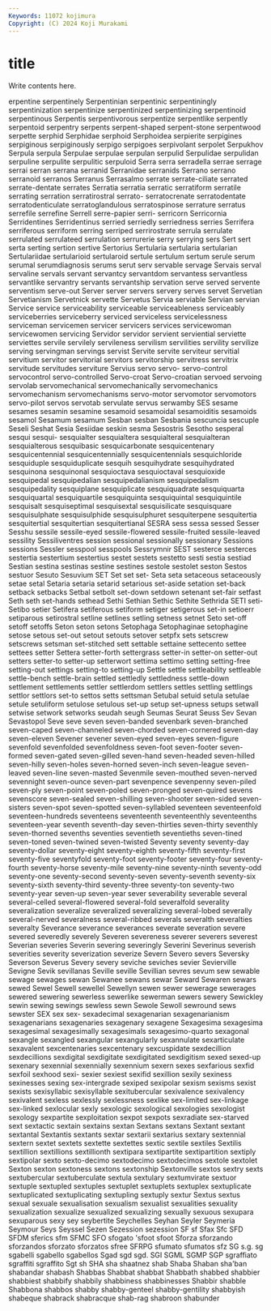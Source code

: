 ```yaml
---
Keywords: 11072 kojimura
Copyright: (C) 2024 Koji Murakami
---
```


# title

Write contents here.



erpentine serpentinely Serpentinian serpentinic serpentiningly serpentinization serpentinize serpentinized serpentinizing
serpentinoid serpentinous Serpentis serpentivorous serpentize serpentlike serpently serpentoid serpentry serpents
serpent-shaped serpent-stone serpentwood serpette serphid Serphidae serphoid Serphoidea serpierite serpigines
serpiginous serpiginously serpigo serpigoes serpivolant serpolet Serpukhov Serpula serpula Serpulae
serpulae serpulan serpulid Serpulidae serpulidan serpuline serpulite serpulitic serpuloid Serra
serra serradella serrae serrage serrai serran serrana serranid Serranidae serranids
Serrano serrano serranoid serranos Serranus Serrasalmo serrate serrate-ciliate serrated serrate-dentate
serrates Serratia serratia serratic serratiform serratile serrating serration serratirostral serrato-
serratocrenate serratodentate serratodenticulate serratoglandulous serratospinose serrature serratus serrefile serrefine Serrell
serre-papier serri- serricorn Serricornia Serridentines Serridentinus serried serriedly serriedness serries
Serrifera serriferous serriform serring serriped serrirostrate serrula serrulate serrulated serrulateed
serrulation serrurerie serry serrying sers Sert sert serta serting sertion
sertive Sertorius Sertularia sertularia sertularian Sertulariidae sertularioid sertularoid sertule sertulum
sertum serule serum serumal serumdiagnosis serums serut serv servable servage
Servais serval servaline servals servant servantcy servantdom servantess servantless servantlike
servantry servants servantship servation serve served servente serventism serve-out Server
server servers servery serves servet Servetian Servetianism Servetnick servette Servetus
Servia serviable Servian servian Service service serviceability serviceable serviceableness serviceably
serviceberries serviceberry serviced serviceless servicelessness serviceman servicemen servicer servicers services
servicewoman servicewomen servicing Servidor servidor servient serviential serviette serviettes servile
servilely servileness servilism servilities servility servilize serving servingman servings servist
Servite servite serviteur servitial servitium servitor servitorial servitors servitorship servitress
servitrix servitude servitudes serviture Servius servo servo- servo-control servocontrol servo-controlled
Servo-croat Servo-croatian servoed servoing servolab servomechanical servomechanically servomechanics servomechanism servomechanisms
servo-motor servomotor servomotors servo-pilot servos servotab servulate servus serwamby SES
sesame sesames sesamin sesamine sesamoid sesamoidal sesamoiditis sesamoids sesamol Sesamum
sesamum Sesban sesban Sesbania sescuncia sescuple Seseli Seshat Sesia Sesiidae
seskin sesma Sesostris Sesotho sesperal sesqui sesqui- sesquialter sesquialtera sesquialteral
sesquialteran sesquialterous sesquibasic sesquicarbonate sesquicentenary sesquicentennial sesquicentennially sesquicentennials sesquichloride sesquiduple
sesquiduplicate sesquih sesquihydrate sesquihydrated sesquinona sesquinonal sesquioctava sesquioctaval sesquioxide sesquipedal
sesquipedalian sesquipedalianism sesquipedalism sesquipedality sesquiplane sesquiplicate sesquiquadrate sesquiquarta sesquiquartal sesquiquartile
sesquiquinta sesquiquintal sesquiquintile sesquisalt sesquiseptimal sesquisextal sesquisilicate sesquisquare sesquisulphate sesquisulphide
sesquisulphuret sesquiterpene sesquitertia sesquitertial sesquitertian sesquitertianal SESRA sess sessa sessed
Sesser Sesshu sessile sessile-eyed sessile-flowered sessile-fruited sessile-leaved sessility Sessiliventres session
sessional sessionally sessionary Sessions sessions Sessler sesspool sesspools Sessrymnir SEST
sesterce sesterces sestertia sestertium sestertius sestet sestets sestetto sesti sestia
sestiad Sestian sestina sestinas sestine sestines sestole sestolet seston Sestos
sestuor Sesuto Sesuvium SET Set set set- Seta seta setaceous
setaceously setae setal Setaria setaria setarid setarious set-aside setation set-back
setback setbacks Setbal setbolt set-down setdown setenant set-fair setfast Seth
seth set-hands sethead Sethi Sethian Sethic Sethite Sethrida SETI seti-
Setibo setier Setifera setiferous setiform setiger setigerous set-in setioerr setiparous
setirostral setline setlines setling setness setnet Seto set-off setoff setoffs
Seton seton setons Setophaga Setophaginae setophagine setose setous set-out setout
setouts setover setpfx sets setscrew setscrews setsman set-stitched sett settable
settaine settecento settee settees setter Settera setter-forth settergrass setter-in setter-on
setter-out setters setter-to setter-up setterwort settima settimo setting setting-free setting-out
settings setting-to setting-up Settle settle settleability settleable settle-bench settle-brain settled
settledly settledness settle-down settlement settlements settler settlerdom settlers settles settling
settlings settlor settlors set-to settos setts settsman Setubal setuid setula
setulae setule setuliform setulose setulous set-up setup set-upness setups setwall
setwise setwork setworks seudah seugh Seumas Seurat Seuss Sev Sevan
Sevastopol Seve seve seven seven-banded sevenbark seven-branched seven-caped seven-channeled seven-chorded
seven-cornered seven-day seven-eleven Sevener sevener seven-eyed seven-eyes seven-figure sevenfold sevenfolded
sevenfoldness seven-foot seven-footer seven-formed seven-gated seven-gilled seven-hand seven-headed seven-hilled seven-hilly
seven-holes seven-horned seven-inch seven-league seven-leaved seven-line seven-masted Sevenmile seven-mouthed seven-nerved
sevennight seven-ounce seven-part sevenpence sevenpenny seven-piled seven-ply seven-point seven-poled seven-pronged
seven-quired sevens sevenscore seven-sealed seven-shilling seven-shooter seven-sided seven-sisters seven-spot seven-spotted
seven-syllabled seventeen seventeenfold seventeen-hundreds seventeens seventeenth seventeenthly seventeenths seventeen-year seventh
seventh-day seven-thirties seven-thirty seventhly seven-thorned sevenths seventies seventieth seventieths seven-tined
seven-toned seven-twined seven-twisted Seventy seventy seventy-day seventy-dollar seventy-eight seventy-eighth seventy-fifth
seventy-first seventy-five seventyfold seventy-foot seventy-footer seventy-four seventy-fourth seventy-horse seventy-mile seventy-nine
seventy-ninth seventy-odd seventy-one seventy-second seventy-seven seventy-seventh seventy-six seventy-sixth seventy-third seventy-three
seventy-ton seventy-two seventy-year seven-up seven-year sever severability severable several several-celled
several-flowered several-fold severalfold severality severalization severalize severalized severalizing several-lobed severally
several-nerved severalness several-ribbed severals severalth severalties severalty Severance severance severances
severate severation severe severed severedly severely Severen severeness severer severers
severest Severian severies Severin severing severingly Severini Severinus severish severities
severity severization severize Severn Severo severs Seversky Severson Severus Severy
severy seviche seviches sevier Sevierville Sevigne Sevik sevillanas Seville seville
Sevillian sevres sevum sew sewable sewage sewages sewan Sewanee sewans
sewar Seward Sewaren sewars sewed Sewel Sewell sewellel Sewellyn sewen
sewer sewerage sewerages sewered sewering sewerless sewerlike sewerman sewers sewery
Sewickley sewin sewing sewings sewless sewn Sewole Sewoll sewround sews
sewster SEX sex sex- sexadecimal sexagenarian sexagenarianism sexagenarians sexagenaries sexagenary
sexagene Sexagesima sexagesima sexagesimal sexagesimally sexagesimals sexagesimo-quarto sexagonal sexangle sexangled
sexangular sexangularly sexannulate sexarticulate sexavalent sexcentenaries sexcentenary sexcuspidate sexdecillion sexdecillions
sexdigital sexdigitate sexdigitated sexdigitism sexed sexed-up sexenary sexennial sexennially sexennium
sexern sexes sexfarious sexfid sexfoil sexhood sexi- sexier sexiest sexifid
sexillion sexily sexiness sexinesses sexing sex-intergrade sexiped sexipolar sexism sexisms
sexist sexists sexisyllabic sexisyllable sexitubercular sexivalence sexivalency sexivalent sexless sexlessly
sexlessness sexlike sex-limited sex-linkage sex-linked sexlocular sexly sexologic sexological sexologies
sexologist sexology sexpartite sexploitation sexpot sexpots sexradiate sex-starved sext sextactic
sextain sextains sextan Sextans sextans Sextant sextant sextantal Sextantis sextants
sextar sextarii sextarius sextary sextennial sextern sextet sextets sextette sextettes
sextic sextile sextiles Sextilis sextillion sextillions sextillionth sextipara sextipartite sextipartition
sextiply sextipolar sexto sexto-decimo sextodecimo sextodecimos sextole sextolet Sexton sexton
sextoness sextons sextonship Sextonville sextos sextry sexts sextubercular sextuberculate sextula
sextulary sextumvirate sextuor sextuple sextupled sextuples sextuplet sextuplets sextuplex sextuplicate
sextuplicated sextuplicating sextupling sextuply sextur Sextus sextus sexual sexuale sexualisation
sexualism sexualist sexualities sexuality sexualization sexualize sexualized sexualizing sexually sexuous
sexupara sexuparous sexy sey seybertite Seychelles Seyhan Seyler Seymeria Seymour
Seys Seyssel Sezen Sezession sezession SF sf Sfax Sfc SFD
SFDM sferics sfm SFMC SFO sfogato 'sfoot sfoot Sforza sforzando
sforzandos sforzato sforzatos sfree SFRPG sfumato sfumatos sfz SG s.g.
sg sgabelli sgabello sgabellos Sgad sgd sgd. SGI SGML SGMP
SGP sgraffiato sgraffiti sgraffito Sgt sh SHA sha shaatnez shab
Shaba Shaban sha'ban shabandar shabash Shabbas Shabbat shabbat Shabbath shabbed
shabbier shabbiest shabbify shabbily shabbiness shabbinesses Shabbir shabble Shabbona shabbos
shabby shabby-genteel shabby-gentility shabbyish shabeque shabrack shabracque shab-rag shabroon shabunder
